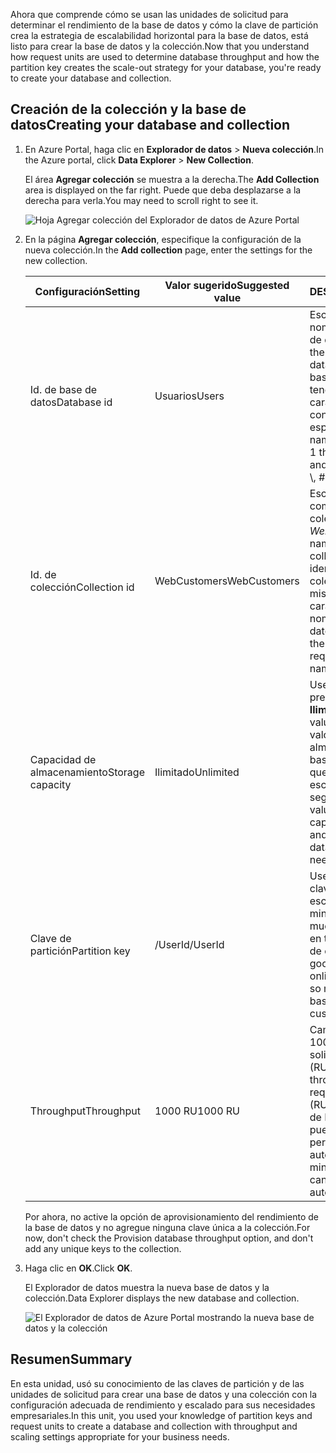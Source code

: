 <span data-ttu-id="61f71-101">Ahora que comprende cómo se usan las unidades de solicitud para determinar el rendimiento de la base de datos y cómo la clave de partición crea la estrategia de escalabilidad horizontal para la base de datos, está listo para crear la base de datos y la colección.</span><span class="sxs-lookup"><span data-stu-id="61f71-101">Now that you understand how request units are used to determine database throughput and how the partition key creates the scale-out strategy for your database, you're ready to create your database and collection.</span></span>

## <a name="creating-your-database-and-collection"></a><span data-ttu-id="61f71-102">Creación de la colección y la base de datos</span><span class="sxs-lookup"><span data-stu-id="61f71-102">Creating your database and collection</span></span>

1. <span data-ttu-id="61f71-103">En Azure Portal, haga clic en **Explorador de datos** > **Nueva colección**.</span><span class="sxs-lookup"><span data-stu-id="61f71-103">In the Azure portal, click **Data Explorer** > **New Collection**.</span></span>
    
    <span data-ttu-id="61f71-104">El área **Agregar colección** se muestra a la derecha.</span><span class="sxs-lookup"><span data-stu-id="61f71-104">The **Add Collection** area is displayed on the far right.</span></span> <span data-ttu-id="61f71-105">Puede que deba desplazarse a la derecha para verla.</span><span class="sxs-lookup"><span data-stu-id="61f71-105">You may need to scroll right to see it.</span></span>

    ![Hoja Agregar colección del Explorador de datos de Azure Portal](../media/5-create-a-database-and-collection/azure-cosmosdb-data-explorer.png)

2. <span data-ttu-id="61f71-107">En la página **Agregar colección**, especifique la configuración de la nueva colección.</span><span class="sxs-lookup"><span data-stu-id="61f71-107">In the **Add collection** page, enter the settings for the new collection.</span></span>

    <span data-ttu-id="61f71-108">Configuración</span><span class="sxs-lookup"><span data-stu-id="61f71-108">Setting</span></span>|<span data-ttu-id="61f71-109">Valor sugerido</span><span class="sxs-lookup"><span data-stu-id="61f71-109">Suggested value</span></span>|<span data-ttu-id="61f71-110">DESCRIPCIÓN</span><span class="sxs-lookup"><span data-stu-id="61f71-110">Description</span></span>
    ---|---|---
    <span data-ttu-id="61f71-111">Id. de base de datos</span><span class="sxs-lookup"><span data-stu-id="61f71-111">Database id</span></span>|<span data-ttu-id="61f71-112">Usuarios</span><span class="sxs-lookup"><span data-stu-id="61f71-112">Users</span></span>|<span data-ttu-id="61f71-113">Escriba *Usuarios* como nombre de la nueva base de datos.</span><span class="sxs-lookup"><span data-stu-id="61f71-113">Enter *Users* as the name for the new database.</span></span> <span data-ttu-id="61f71-114">Los nombres de base de datos tiene que tener entre 1 y 255 caracteres y no pueden contener /, \\; #, ?, o un espacio al final.</span><span class="sxs-lookup"><span data-stu-id="61f71-114">Database names must contain from 1 through 255 characters, and they cannot contain /, \\, #, ?, or a trailing space.</span></span>
    <span data-ttu-id="61f71-115">Id. de colección</span><span class="sxs-lookup"><span data-stu-id="61f71-115">Collection id</span></span>|<span data-ttu-id="61f71-116">WebCustomers</span><span class="sxs-lookup"><span data-stu-id="61f71-116">WebCustomers</span></span>|<span data-ttu-id="61f71-117">Escriba *WebCustomers* como nombre de la nueva colección.</span><span class="sxs-lookup"><span data-stu-id="61f71-117">Enter *WebCustomers* as the name for your new collection.</span></span> <span data-ttu-id="61f71-118">Los identificadores de las colecciones tienen los mismos requisitos de caracteres que los nombres de las bases de datos.</span><span class="sxs-lookup"><span data-stu-id="61f71-118">Collection ids have the same character requirements as database names.</span></span>
    <span data-ttu-id="61f71-119">Capacidad de almacenamiento</span><span class="sxs-lookup"><span data-stu-id="61f71-119">Storage capacity</span></span>| <span data-ttu-id="61f71-120">Ilimitado</span><span class="sxs-lookup"><span data-stu-id="61f71-120">Unlimited</span></span> |<span data-ttu-id="61f71-121">Use el valor predeterminado de **Ilimitado**.</span><span class="sxs-lookup"><span data-stu-id="61f71-121">Use the default value of **Unlimited**.</span></span> <span data-ttu-id="61f71-122">Este valor es la capacidad de almacenamiento de la base de datos y permite que la base de datos se escale horizontalmente según sea necesario.</span><span class="sxs-lookup"><span data-stu-id="61f71-122">This value is the storage capacity of the database, and it enables your database to scale out as needed.</span></span>
    <span data-ttu-id="61f71-123">Clave de partición</span><span class="sxs-lookup"><span data-stu-id="61f71-123">Partition key</span></span>|<span data-ttu-id="61f71-124">/UserId</span><span class="sxs-lookup"><span data-stu-id="61f71-124">/UserId</span></span>|<span data-ttu-id="61f71-125">UserID es una buena clave de partición para un escenario de comercio minorista en línea, así que muchas consultas giran en torno al identificador de cliente.</span><span class="sxs-lookup"><span data-stu-id="61f71-125">UserID is a good partition key for an online retail scenario, as so many queries are based around the customer ID.</span></span>
    <span data-ttu-id="61f71-126">Throughput</span><span class="sxs-lookup"><span data-stu-id="61f71-126">Throughput</span></span>|<span data-ttu-id="61f71-127">1000 RU</span><span class="sxs-lookup"><span data-stu-id="61f71-127">1000 RU</span></span>|<span data-ttu-id="61f71-128">Cambie el rendimiento a 1000 unidades de solicitud por segundo (RU/s).</span><span class="sxs-lookup"><span data-stu-id="61f71-128">Change the throughput to 1000 request units per second (RU/s).</span></span> <span data-ttu-id="61f71-129">1000 es el valor de RU/s mínimo que puede establecer para permitir el escalado automático.</span><span class="sxs-lookup"><span data-stu-id="61f71-129">1000 is the minimum RU/s value you can set to enable automatic scaling.</span></span>
    
    <span data-ttu-id="61f71-130">Por ahora, no active la opción de aprovisionamiento del rendimiento de la base de datos y no agregue ninguna clave única a la colección.</span><span class="sxs-lookup"><span data-stu-id="61f71-130">For now, don't check the Provision database throughput option, and don't add any unique keys to the collection.</span></span> 
    
3. <span data-ttu-id="61f71-131">Haga clic en **OK**.</span><span class="sxs-lookup"><span data-stu-id="61f71-131">Click **OK**.</span></span>

    <span data-ttu-id="61f71-132">El Explorador de datos muestra la nueva base de datos y la colección.</span><span class="sxs-lookup"><span data-stu-id="61f71-132">Data Explorer displays the new database and collection.</span></span>

    ![El Explorador de datos de Azure Portal mostrando la nueva base de datos y la colección](../media/5-create-a-database-and-collection/azure-cosmos-db-new-collection.png)

## <a name="summary"></a><span data-ttu-id="61f71-134">Resumen</span><span class="sxs-lookup"><span data-stu-id="61f71-134">Summary</span></span>

<span data-ttu-id="61f71-135">En esta unidad, usó su conocimiento de las claves de partición y de las unidades de solicitud para crear una base de datos y una colección con la configuración adecuada de rendimiento y escalado para sus necesidades empresariales.</span><span class="sxs-lookup"><span data-stu-id="61f71-135">In this unit, you used your knowledge of partition keys and request units to create a database and collection with throughput and scaling settings appropriate for your business needs.</span></span>